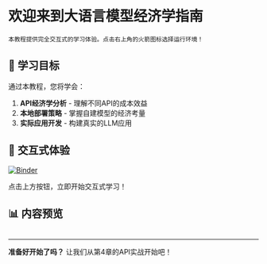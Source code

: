 # 欢迎来到大语言模型经济学指南

```{note}
本教程提供完全交互式的学习体验。点击右上角的火箭图标选择运行环境！
```

## 🎯 学习目标

通过本教程，您将学会：

1. **API经济学分析** - 理解不同API的成本效益
2. **本地部署策略** - 掌握自建模型的经济考量  
3. **实际应用开发** - 构建真实的LLM应用

## 🚀 交互式体验

[![Binder](https://mybinder.org/badge_logo.svg)](https://mybinder.org/v2/gh/douzi132/llm-economics-guide/main)

点击上方按钮，立即开始交互式学习！

## 📊 内容预览

```{tableofcontents}
```

---

**准备好开始了吗？** 让我们从第4章的API实战开始吧！
